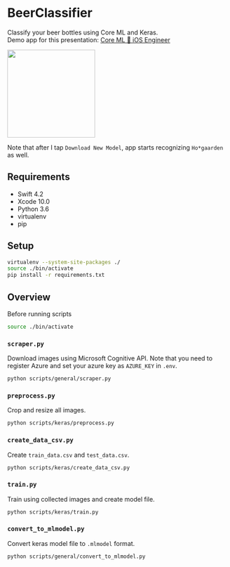 # BeerClassifier

Classify your beer bottles using Core ML and Keras.  
Demo app for this presentation: [Core ML 🏃 iOS Engineer](https://speakerdeck.com/_shingt/core-ml-ios-engineer)

<img width=200 src="https://user-images.githubusercontent.com/1391330/34070759-3e81a024-e2af-11e7-95c8-6f63297d8688.gif">

Note that after I tap `Download New Model`, app starts recognizing `Ho*gaarden` as well.

## Requirements

* Swift 4.2
* Xcode 10.0
* Python 3.6
* virtualenv
* pip

## Setup

```sh
virtualenv --system-site-packages ./
source ./bin/activate
pip install -r requirements.txt
```

## Overview

Before running scripts 

```sh
source ./bin/activate
```

### `scraper.py`

Download images using Microsoft Cognitive API.
Note that you need to register Azure and set your azure key as `AZURE_KEY` in `.env`.

```sh
python scripts/general/scraper.py
```

### `preprocess.py`

Crop and resize all images.

```sh
python scripts/keras/preprocess.py
```

### `create_data_csv.py`

Create `train_data.csv` and `test_data.csv`.

```sh
python scripts/keras/create_data_csv.py
```

### `train.py`

Train using collected images and create model file.

```sh
python scripts/keras/train.py
```

### `convert_to_mlmodel.py`

Convert keras model file to `.mlmodel` format.

```sh
python scripts/general/convert_to_mlmodel.py
```

